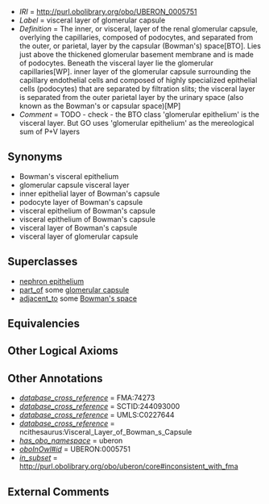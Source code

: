  * *IRI* = http://purl.obolibrary.org/obo/UBERON_0005751
 * *Label* = visceral layer of glomerular capsule
 * *Definition* = The inner, or visceral, layer of the renal glomerular capsule, overlying the capillaries, composed of podocytes, and separated from the outer, or parietal, layer by the capsular (Bowman's) space[BTO]. Lies just above the thickened glomerular basement membrane and is made of podocytes. Beneath the visceral layer lie the glomerular capillaries[WP]. inner layer of the glomerular capsule surrounding the capillary endothelial cells and composed of highly specialized epithelial cells (podocytes) that are separated by filtration slits; the visceral layer is separated from the outer parietal layer by the urinary space (also known as the Bowman's or capsular space)[MP]
 * *Comment* = TODO - check - the BTO class 'glomerular epithelium' is the visceral layer. But GO uses 'glomerular epithelium' as the mereological sum of P+V layers

## Synonyms

 * Bowman's visceral epithelium
 * glomerular capsule visceral layer
 * inner epithelial layer of Bowman's capsule
 * podocyte layer of Bowman's capsule
 * visceral epithelium of Bowman's capsule
 * visceral epithelium of Bowman's capsule
 * visceral layer of Bowman's capsule
 * visceral layer of glomerular capsule

## Superclasses

 * [nephron epithelium](../../UBERON/11/UBERON_0004211.md)
 * [part_of](../../BFO/50/BFO_0000050.md) some [glomerular capsule](../../UBERON/30/UBERON_0001230.md)
 * [adjacent_to](../../RO/20/RO_0002220.md) some [Bowman's space](../../UBERON/86/UBERON_0001286.md)

## Equivalencies


## Other Logical Axioms


## Other Annotations

 * *[database_cross_reference](../../ef/oboInOwl#hasDbXref.md)* = FMA:74273
 * *[database_cross_reference](../../ef/oboInOwl#hasDbXref.md)* = SCTID:244093000
 * *[database_cross_reference](../../ef/oboInOwl#hasDbXref.md)* = UMLS:C0227644
 * *[database_cross_reference](../../ef/oboInOwl#hasDbXref.md)* = ncithesaurus:Visceral_Layer_of_Bowman_s_Capsule
 * *[has_obo_namespace](../../ce/oboInOwl#hasOBONamespace.md)* = uberon
 * *[oboInOwl#id](../../id/oboInOwl#id.md)* = UBERON:0005751
 * *[in_subset](../../et/oboInOwl#inSubset.md)* = http://purl.obolibrary.org/obo/uberon/core#inconsistent_with_fma

## External Comments

